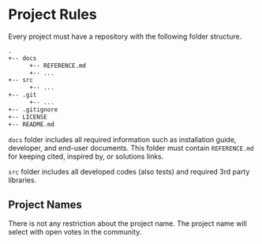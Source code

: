 # Project Rules

Every project must have a repository with the following folder structure.

```txt
.
+-- docs
      +-- REFERENCE.md
      +-- ...
+-- src
      +-- ...
+-- .git
      +-- ...
+-- .gitignore
+-- LICENSE
+-- README.md
```

`docs` folder includes all required information such as installation guide, developer, and end-user documents. This folder must contain `REFERENCE.md` for keeping cited, inspired by, or solutions links.

`src` folder includes all developed codes (also tests) and required 3rd party libraries.

## Project Names

There is not any restriction about the project name. The project name will select with open votes in the community.
